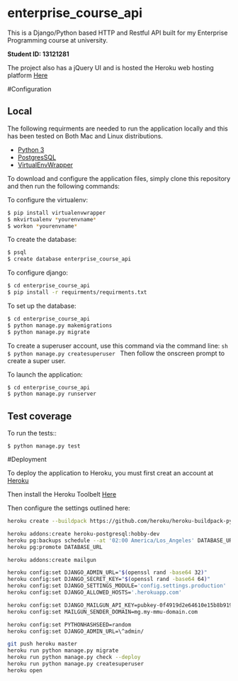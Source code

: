 enterprise_course_api
=====================

This is a Django/Python based HTTP and Restful API built for my Enterprise Programming course at university.

**Student ID: 13121281**

The project also has a jQuery UI and is hosted the Heroku web hosting platform [Here](https://aqueous-shore-75997.herokuapp.com) 

#Configuration

Local
--------
The following requirments are needed to run the application locally and this has been tested on Both Mac and Linux distributions.


* [Python 3](https://www.python.org/downloads/) 
* [PostgresSQL](https://www.postgresql.org/download/)
* [VirtualEnvWrapper](https://virtualenvwrapper.readthedocs.io/en/latest/install.html)

To download and configure the application files, simply clone this repository and then run the following commands:

To configure the virtualenv:
```sh
$ pip install virtualenvwrapper
$ mkvirtualenv *yourenvname*
$ workon *yourenvname*
```

To create the database:
```sh
$ psql
$ create database enterprise_course_api
```

To configure django:
```sh
$ cd enterprise_course_api
$ pip install -r requirments/requirments.txt
```

To set up the database:
```sh
$ cd enterprise_course_api
$ python manage.py makemigrations
$ python manage.py migrate
```

To create a superuser account, use this command via the command line:
    ```sh
    $ python manage.py createsuperuser
    ```
Then follow the onscreen prompt to create a super user.

To launch the application:
```sh
$ cd enterprise_course_api
$ python manage.py runserver
```

Test coverage
--------

To run the tests::

    $ python manage.py test

#Deployment

To deploy the application to Heroku, you must first creat an account at [Heroku](https://www.heroku.com/home)

Then install the Heroku Toolbelt [Here](https://devcenter.heroku.com/articles/heroku-cli)

Then configure the settings outlined here:
```sh
heroku create --buildpack https://github.com/heroku/heroku-buildpack-python

heroku addons:create heroku-postgresql:hobby-dev
heroku pg:backups schedule --at '02:00 America/Los_Angeles' DATABASE_URL
heroku pg:promote DATABASE_URL

heroku addons:create mailgun

heroku config:set DJANGO_ADMIN_URL="$(openssl rand -base64 32)"
heroku config:set DJANGO_SECRET_KEY="$(openssl rand -base64 64)"
heroku config:set DJANGO_SETTINGS_MODULE='config.settings.production'
heroku config:set DJANGO_ALLOWED_HOSTS='.herokuapp.com'

heroku config:set DJANGO_MAILGUN_API_KEY=pubkey-0f4919d2e64610e15b8b9190cde539b8 
heroku config:set MAILGUN_SENDER_DOMAIN=mg.my-mmu-domain.com

heroku config:set PYTHONHASHSEED=random
heroku config:set DJANGO_ADMIN_URL=\^admin/

git push heroku master
heroku run python manage.py migrate
heroku run python manage.py check --deploy
heroku run python manage.py createsuperuser
heroku open
```



